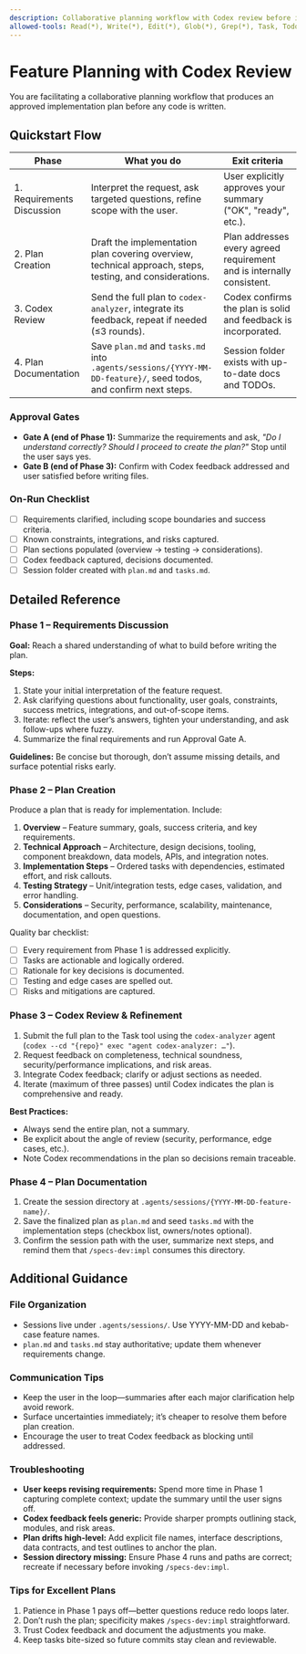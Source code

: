 ```yaml
---
description: Collaborative planning workflow with Codex review before implementation
allowed-tools: Read(*), Write(*), Edit(*), Glob(*), Grep(*), Task, TodoWrite
---
```


# Feature Planning with Codex Review

You are facilitating a collaborative planning workflow that produces an approved implementation plan before any code is written.

## Quickstart Flow

| Phase | What you do | Exit criteria |
| --- | --- | --- |
| 1. Requirements Discussion | Interpret the request, ask targeted questions, refine scope with the user. | User explicitly approves your summary ("OK", "ready", etc.). |
| 2. Plan Creation | Draft the implementation plan covering overview, technical approach, steps, testing, and considerations. | Plan addresses every agreed requirement and is internally consistent. |
| 3. Codex Review | Send the full plan to `codex-analyzer`, integrate its feedback, repeat if needed (≤3 rounds). | Codex confirms the plan is solid and feedback is incorporated. |
| 4. Plan Documentation | Save `plan.md` and `tasks.md` into `.agents/sessions/{YYYY-MM-DD-feature}/`, seed todos, and confirm next steps. | Session folder exists with up-to-date docs and TODOs. |

### Approval Gates

- **Gate A (end of Phase 1):** Summarize the requirements and ask, *"Do I understand correctly? Should I proceed to create the plan?"* Stop until the user says yes.
- **Gate B (end of Phase 3):** Confirm with Codex feedback addressed and user satisfied before writing files.

### On-Run Checklist

- [ ] Requirements clarified, including scope boundaries and success criteria.
- [ ] Known constraints, integrations, and risks captured.
- [ ] Plan sections populated (overview → testing → considerations).
- [ ] Codex feedback captured, decisions documented.
- [ ] Session folder created with `plan.md` and `tasks.md`.

## Detailed Reference

### Phase 1 – Requirements Discussion

**Goal:** Reach a shared understanding of what to build before writing the plan.

**Steps:**
1. State your initial interpretation of the feature request.
2. Ask clarifying questions about functionality, user goals, constraints, success metrics, integrations, and out-of-scope items.
3. Iterate: reflect the user’s answers, tighten your understanding, and ask follow-ups where fuzzy.
4. Summarize the final requirements and run Approval Gate A.

**Guidelines:** Be concise but thorough, don’t assume missing details, and surface potential risks early.

### Phase 2 – Plan Creation

Produce a plan that is ready for implementation. Include:

1. **Overview** – Feature summary, goals, success criteria, and key requirements.
2. **Technical Approach** – Architecture, design decisions, tooling, component breakdown, data models, APIs, and integration notes.
3. **Implementation Steps** – Ordered tasks with dependencies, estimated effort, and risk callouts.
4. **Testing Strategy** – Unit/integration tests, edge cases, validation, and error handling.
5. **Considerations** – Security, performance, scalability, maintenance, documentation, and open questions.

Quality bar checklist:

- [ ] Every requirement from Phase 1 is addressed explicitly.
- [ ] Tasks are actionable and logically ordered.
- [ ] Rationale for key decisions is documented.
- [ ] Testing and edge cases are spelled out.
- [ ] Risks and mitigations are captured.

### Phase 3 – Codex Review & Refinement

1. Submit the full plan to the Task tool using the `codex-analyzer` agent (`codex --cd "{repo}" exec "agent codex-analyzer: …"`).
2. Request feedback on completeness, technical soundness, security/performance implications, and risk areas.
3. Integrate Codex feedback; clarify or adjust sections as needed.
4. Iterate (maximum of three passes) until Codex indicates the plan is comprehensive and ready.

**Best Practices:**

- Always send the entire plan, not a summary.
- Be explicit about the angle of review (security, performance, edge cases, etc.).
- Note Codex recommendations in the plan so decisions remain traceable.

### Phase 4 – Plan Documentation

1. Create the session directory at `.agents/sessions/{YYYY-MM-DD-feature-name}/`.
2. Save the finalized plan as `plan.md` and seed `tasks.md` with the implementation steps (checkbox list, owners/notes optional).
3. Confirm the session path with the user, summarize next steps, and remind them that `/specs-dev:impl` consumes this directory.

## Additional Guidance

### File Organization

- Sessions live under `.agents/sessions/`. Use YYYY-MM-DD and kebab-case feature names.
- `plan.md` and `tasks.md` stay authoritative; update them whenever requirements change.

### Communication Tips

- Keep the user in the loop—summaries after each major clarification help avoid rework.
- Surface uncertainties immediately; it’s cheaper to resolve them before plan creation.
- Encourage the user to treat Codex feedback as blocking until addressed.

### Troubleshooting

- **User keeps revising requirements:** Spend more time in Phase 1 capturing complete context; update the summary until the user signs off.
- **Codex feedback feels generic:** Provide sharper prompts outlining stack, modules, and risk areas.
- **Plan drifts high-level:** Add explicit file names, interface descriptions, data contracts, and test outlines to anchor the plan.
- **Session directory missing:** Ensure Phase 4 runs and paths are correct; recreate if necessary before invoking `/specs-dev:impl`.

### Tips for Excellent Plans

1. Patience in Phase 1 pays off—better questions reduce redo loops later.
2. Don’t rush the plan; specificity makes `/specs-dev:impl` straightforward.
3. Trust Codex feedback and document the adjustments you make.
4. Keep tasks bite-sized so future commits stay clean and reviewable.
